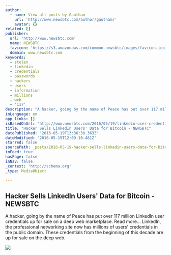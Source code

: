 ```yaml
---
author:
  - name: View all posts by Gautham
    url: 'http://www.newsbtc.com/author/gautham/'
    avatar: {}
related: []
publisher:
  url: 'http://www.newsbtc.com'
  name: NEWSBTC
  favicon: 'https://s3.amazonaws.com/common-newsbtc/images/favicon.ico'
  domain: www.newsbtc.com
keywords:
  - stolen
  - linkedin
  - credentials
  - passwords
  - hackers
  - users
  - information
  - millions
  - web
  - '117'
description: "A hacker, going by the name of Peace has put over 117 million LinkedIn user credentials up for sale on a deep web marketplace. Read more... LinkedIn, the professional networking site now has millions of users' credentials in the public domain. These credentials from the beginning of this decade are up for sale on the deep web."
inLanguage: en
app_links: []
isBasedOnUrl: 'http://www.newsbtc.com/2016/05/19/linkedin-user-credentials-grabs-costs-5-btc/'
title: "Hacker Sells LinkedIn Users' Data for Bitcoin - NEWSBTC"
datePublished: '2016-05-19T13:36:38.363Z'
dateModified: '2016-05-19T12:09:10.461Z'
starred: false
sourcePath: _posts/2016-05-19-hacker-sells-linkedin-users-data-for-bitcoin-newsbtc.md
inFeed: true
hasPage: false
inNav: false
_context: 'http://schema.org'
_type: MediaObject

---
```

<article style=""><h1>Hacker Sells LinkedIn Users' Data for Bitcoin - NEWSBTC</h1><p>A hacker, going by the name of Peace has put over 117 million LinkedIn user credentials up for sale on a deep web marketplace. Read more... LinkedIn, the professional networking site now has millions of users' credentials in the public domain. These credentials from the beginning of this decade are up for sale on the deep web.</p><img src="http://s3.amazonaws.com/main-newsbtc-images/2016/05/19123831/Hacker-Sells-LinkedIn-Users-Data-for-Bitcoin.jpg" /></article>